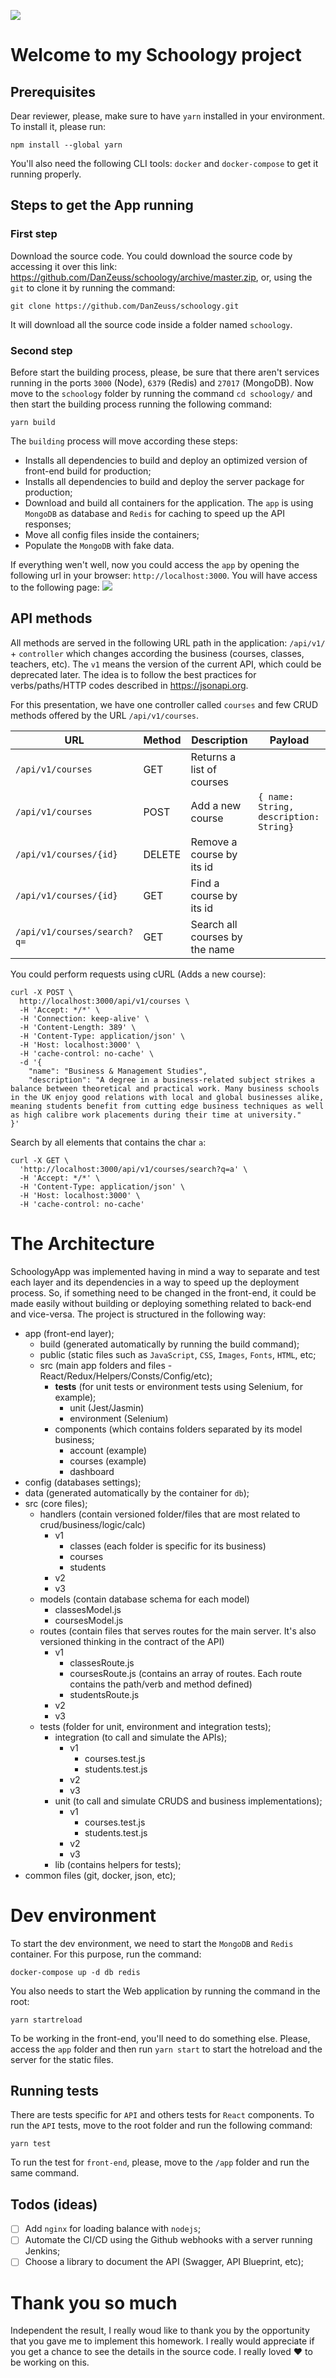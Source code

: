 ![](https://images.squarespace-cdn.com/content/v1/5cb36dc993a63270cfacbc2b/1568407625291-IZ079BSO4AO5K6YIM0PD/ke17ZwdGBToddI8pDm48kC9qu2gvgDc1fHZgGjPXHQ5Zw-zPPgdn4jUwVcJE1ZvWEtT5uBSRWt4vQZAgTJucoTqqXjS3CfNDSuuf31e0tVGsbjzQe8XprMihMEQ9UKdMwALN5jbWCRaeUKHWJatMjmVWdNHs25RwszbEzjDCTQI/Schoology?format=1000w)

# Welcome to my Schoology project

## Prerequisites
Dear reviewer, please, make sure to have `yarn` installed in your environment. To install it, please run:
```
npm install --global yarn
```
You'll also need the following CLI tools: `docker` and `docker-compose` to get it running properly.

## Steps to get the App running
### First step
Download the source code. You could download the source code by accessing it over this link: https://github.com/DanZeuss/schoology/archive/master.zip, or, using the `git` to clone it by running the command:
```
git clone https://github.com/DanZeuss/schoology.git
```
It will download all the source code inside a folder named `schoology`.
### Second step
Before start the building process, please, be sure that there aren't services running in the ports `3000` (Node), `6379` (Redis) and `27017` (MongoDB). Now move to the `schoology` folder by running the command `cd schoology/` and then start the building process running the following command:
```
yarn build
```
The `building` process will move according these steps:
- Installs all dependencies to build and deploy an optimized version of front-end build for production;
- Installs all dependencies to build and deploy the server package for production;
- Download and build all containers for the application. The `app` is using `MongoDB` as database and `Redis` for caching to speed up the API responses;
- Move all config files inside the containers;
- Populate the `MongoDB` with fake data.

If everything wen't well, now you could access the `app` by opening the following url in your browser: `http://localhost:3000`. You will have access to the following page:
![](https://i.ibb.co/qswbJjh/Kapture-2019-12-18-at-3-19-48.gif)


## API methods
All methods are served in the following URL path in the application: `/api/v1/` + `controller` which changes according the business (courses, classes, teachers, etc). The `v1` means the version of the current API, which could be deprecated later. The idea is to follow the best practices for verbs/paths/HTTP codes described in https://jsonapi.org.

For this presentation, we have one controller called `courses` and few CRUD methods offered by the URL `/api/v1/courses`.

| URL                   |            Method              | Description                    |Payload                    |
| --------------------- | ------------------------------ | ------------------------------ | --------------------------|
| `/api/v1/courses`     | GET                            | Returns a list of courses      |                           |
| `/api/v1/courses`     | POST                           | Add a new course               |`{ name: String, description: String}`
| `/api/v1/courses/{id}`| DELETE                         | Remove a course by its id      |                           |
| `/api/v1/courses/{id}`| GET                            | Find a course by its id        |                           |
| `/api/v1/courses/search?q=`| GET                       | Search all courses by the name |                           |

You could perform requests using cURL (Adds a new course):
```
curl -X POST \
  http://localhost:3000/api/v1/courses \
  -H 'Accept: */*' \
  -H 'Connection: keep-alive' \
  -H 'Content-Length: 389' \
  -H 'Content-Type: application/json' \
  -H 'Host: localhost:3000' \
  -H 'cache-control: no-cache' \
  -d '{
	"name": "Business & Management Studies",
	"description": "A degree in a business-related subject strikes a balance between theoretical and practical work. Many business schools in the UK enjoy good relations with local and global businesses alike, meaning students benefit from cutting edge business techniques as well as high calibre work placements during their time at university."
}'
```

Search by all elements that contains the char `a`:
```
curl -X GET \
  'http://localhost:3000/api/v1/courses/search?q=a' \
  -H 'Accept: */*' \
  -H 'Content-Type: application/json' \
  -H 'Host: localhost:3000' \
  -H 'cache-control: no-cache'

```

# The Architecture
SchoologyApp was implemented having in mind a way to separate and test each layer and its dependencies in a way to speed up the deployment process. So, if something need to be changed in the front-end, it could be made easily without building or deploying something related to back-end and vice-versa. The project is structured in the following way:

                
+ app (front-end layer);
    + build (generated automatically by running the build command);
    + public (static files such as `JavaScript`, `CSS`, `Images`, `Fonts`, `HTML`, etc;
    + src (main app folders and files - React/Redux/Helpers/Consts/Config/etc);
        + __tests__ (for unit tests or environment tests using Selenium, for example);
            + unit (Jest/Jasmin)
            + environment (Selenium)
        + components (which contains folders separated by its model business;
            + account (example)
            + courses (example)
            + dashboard
+ config (databases settings);
+ data (generated automatically by the container for `db`);
+ src (core files);
    * handlers (contain versioned folder/files that are most related to crud/business/logic/calc)
        + v1
            + classes (each folder is specific for its business)
            + courses	
            + students	
        + v2
        + v3
    * models (contain database schema for each model)
        + classesModel.js
        + coursesModel.js
    * routes (contain files that serves routes for the main server. It's also versioned thinking in the contract of the API)
        + v1
            + classesRoute.js
            + coursesRoute.js (contains an array of routes. Each route contains the path/verb and method defined)
            + studentsRoute.js	
        + v2
        + v3
    * tests (folder for unit, environment and integration tests);
        + integration (to call and simulate the APIs);
            + v1
                + courses.test.js
                + students.test.js
            + v2
            + v3
        + unit (to call and simulate CRUDS and business implementations);
            + v1
                + courses.test.js
                + students.test.js
            + v2
            + v3
        + lib (contains helpers for tests);
+ common files (git, docker, json, etc);

# Dev environment
To start the dev environment, we need to start the `MongoDB` and `Redis` container. For this purpose, run the command:
```
docker-compose up -d db redis
```
You also needs to start the Web application by running the command in the root:
```
yarn startreload
```
To be working in the front-end, you'll need to do something else. Please, access the `app` folder and then run `yarn start` to start the hotreload and the server for the static files.

## Running tests
There are tests specific for `API` and others tests for `React` components.
To run the `API` tests, move to the root folder and run the following command:
```
yarn test
```
To run the test for `front-end`, please, move to the `/app` folder and run the same command.


## Todos (ideas)
- [ ] Add `nginx` for loading balance with `nodejs`;
- [ ] Automate the CI/CD using the Github webhooks with a server running Jenkins;
- [ ] Choose a library to document the API (Swagger, API Blueprint, etc);

# Thank you so much
Independent the result, I really woud like to thank you by the opportunity that you gave me to implement this homework. I really would appreciate if you get a chance to see the details in the source code. I really loved ❤️ to be working on this. 
